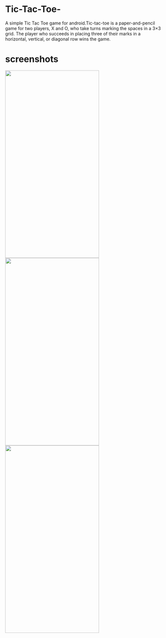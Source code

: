 # Tic-Tac-Toe-
A simple Tic Tac Toe game for android.Tic-tac-toe is a paper-and-pencil game for two players, X and O, who take turns marking the spaces in a 3×3 grid. The player who succeeds in placing three of their marks in a horizontal, vertical, or diagonal row wins the game.
# screenshots

<img src ="https://user-images.githubusercontent.com/68765059/107215161-f49f7f00-6a30-11eb-99dc-28f4055fa078.jpeg" width= "300" height ="600">          <img src ="https://user-images.githubusercontent.com/68765059/107215118-e5203600-6a30-11eb-9eb1-3f9a5399df06.jpeg" width= "300" height ="600">           <img src ="https://user-images.githubusercontent.com/68765059/107214940-a7231200-6a30-11eb-8498-541b729fe49f.jpeg" width= "300" height ="600">
